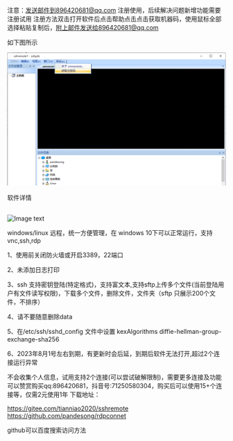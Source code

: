 
注意：发送邮件到896420681@qq.com 注册使用，后续解决问题新增功能需要注册试用
注册方法双击打开软件后点击帮助点击点击获取机器码，使用鼠标全部选择粘贴复制后，附上邮件发送给896420681@qq.com

如下图所示

![Image text](picture/zucema.png)



软件详情
##  ##
![Image text](picture/jianjie.gif)


windows/linux 远程，统一方便管理，在 windows 10下可以正常运行，支持vnc,ssh,rdp

1、使用前关闭防火墙或开启3389，22端口

2、未添加日志打印

3、ssh 支持密钥登陆(特定格式)，支持富文本,支持sftp上传多个文件(当前登陆用户有文件读写权限)，下载多个文件，删除文件，文件夹（sftp 只展示200个文件，不排序）

4、请不要随意删除data

5、在/etc/ssh/sshd_config 文件中设置    kexAlgorithms  diffie-hellman-group-exchange-sha256

6、2023年8月1号左右到期，有更新时会后延，到期后软件无法打开,超过2个连接运行异常

不会收集个人信息，试用支持2个连接(可以尝试破解限制)，需要更多连接及功能可以赞赏购买qq:896420681，抖音号:71250580304，购买后可以使用15+个连接等，仅需2元使用1年
下载地址：

https://gitee.com/tianniao2020/sshremote
https://github.com/pandesong/rdpconnet

github可以百度搜索访问方法